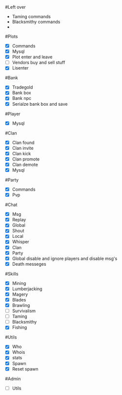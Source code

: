 #Left over
 - Taming commands
 - Blacksmithy commands
 - 

#Plots
- [x] Commands
- [x] Mysql
- [x] Plot enter and leave
- [ ] Vendors buy and sell stuff
- [x] Lisenter

#Bank
- [x] Tradegold
- [x] Bank box
- [x] Bank npc
- [x] Serialze bank box and save

#Player
- [x] Mysql

#Clan
- [X] Clan found
- [X] Clan invite
- [X] Clan kick
- [X] Clan promote
- [X] Clan demote
- [X] Mysql

#Party
- [x] Commands
- [x] Pvp

#Chat
- [x] Msg
- [x] Replay
- [x] Global
- [x] Shout
- [x] Local
- [x] Whisper
- [x] Clan
- [x] Party
- [x] Global disable and ignore players and disable msg's
- [x] Death messeges

#Skills
- [x] Mining
- [x] Lumberjacking
- [x] Magery
- [x] Blades
- [x] Brawling
- [ ] Survivalism
- [ ] Taming
- [ ] Blacksmithy
- [x] Fishing

#Utils
- [x] Who
- [x] Whois
- [x] stats
- [x] Spawn
- [x] Reset spawn

#Admin
- [ ] Utils
